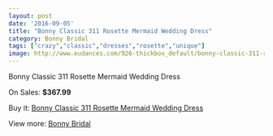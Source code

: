```yaml
---
layout: post
date: '2016-09-05'
title: "Bonny Classic 311 Rosette Mermaid Wedding Dress"
category: Bonny Bridal
tags: ["crazy","classic","dresses","rosette","unique"]
image: http://www.eudances.com/926-thickbox_default/bonny-classic-311-rosette-mermaid-wedding-dress.jpg
---
```

Bonny Classic 311 Rosette Mermaid Wedding Dress

On Sales: **$367.99**
<a href="https://www.eudances.com/en/bonny-bridal/324-bonny-classic-311-rosette-mermaid-wedding-dress.html"><amp-img layout="responsive" width="600" height="600" src="//www.eudances.com/926-thickbox_default/bonny-classic-311-rosette-mermaid-wedding-dress.jpg" alt="Bonny Classic 311 Rosette Mermaid Wedding Dress 0" /></a>
<a href="https://www.eudances.com/en/bonny-bridal/324-bonny-classic-311-rosette-mermaid-wedding-dress.html"><amp-img layout="responsive" width="600" height="600" src="//www.eudances.com/927-thickbox_default/bonny-classic-311-rosette-mermaid-wedding-dress.jpg" alt="Bonny Classic 311 Rosette Mermaid Wedding Dress 1" /></a>

Buy it: [Bonny Classic 311 Rosette Mermaid Wedding Dress](https://www.eudances.com/en/bonny-bridal/324-bonny-classic-311-rosette-mermaid-wedding-dress.html "Bonny Classic 311 Rosette Mermaid Wedding Dress")

View more: [Bonny Bridal](https://www.eudances.com/en/3-bonny-bridal "Bonny Bridal")